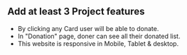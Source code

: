 ## Add at least 3 Project features

 - By clicking any Card user will be able to donate.
 - In "Donation" page, doner can see all their donated list.
 - This website is responsive in Mobile, Tablet & desktop.
